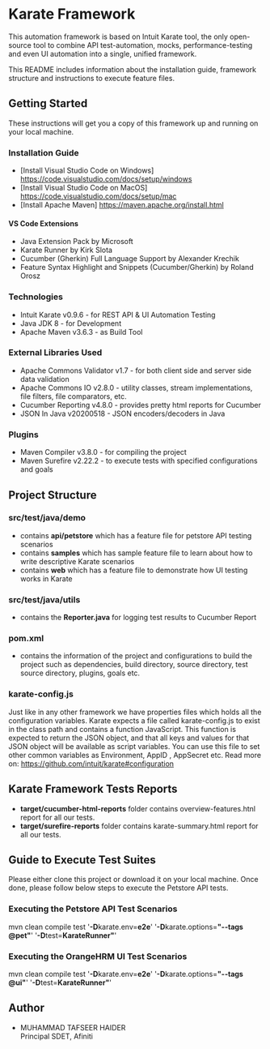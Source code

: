 # Karate Framework

This automation framework is based on Intuit Karate tool, the only open-source tool to combine API test-automation, mocks, performance-testing and even UI automation into a single, unified framework. 

This README includes information about the installation guide, framework structure and instructions to execute feature files.

## Getting Started

These instructions will get you a copy of this framework up and running on your local machine.

### Installation Guide

* [Install Visual Studio Code on Windows] https://code.visualstudio.com/docs/setup/windows 
* [Install Visual Studio Code on MacOS] https://code.visualstudio.com/docs/setup/mac  
* [Install Apache Maven] https://maven.apache.org/install.html

#### VS Code Extensions

* Java Extension Pack by Microsoft
* Karate Runner by Kirk Slota
* Cucumber (Gherkin) Full Language Support by Alexander Krechik
* Feature Syntax Highlight and Snippets (Cucumber/Gherkin) by Roland Orosz

### Technologies

* Intuit Karate v0.9.6 - for REST API & UI Automation Testing  
* Java JDK 8 - for Development   
* Apache Maven v3.6.3 - as Build Tool   

### External Libraries Used

* Apache Commons Validator v1.7 - for both client side and server side data validation  
* Apache Commons IO v2.8.0 - utility classes, stream implementations, file filters, file comparators, etc.
* Cucumber Reporting v4.8.0 - provides pretty html reports for Cucumber
* JSON In Java v20200518 - JSON encoders/decoders in Java

### Plugins

* Maven Compiler v3.8.0 - for compiling the project   
* Maven Surefire v2.22.2 - to execute tests with specified configurations and goals   

## Project Structure

### src/test/java/demo

- contains **api/petstore** which has a feature file for petstore API testing scenarios
- contains **samples** which has sample feature file to learn about how to write descriptive Karate scenarios
- contains **web** which has a feature file to demonstrate how UI testing works in Karate   

### src/test/java/utils

- contains the **Reporter.java** for logging test results to Cucumber Report 

### pom.xml 

- contains the information of the project and configurations to build the project such as dependencies, build directory, source directory, test source directory, plugins, goals etc.  

### karate-config.js  

Just like in any other framework we have properties files which holds all the configuration variables. Karate expects a file called karate-config.js to exist in the class path and contains a function JavaScript. This function is expected to return the JSON object, and that all keys and values for that JSON object will be available as script variables. You can use this file to set other common variables as Environment, AppID , AppSecret etc.
Read more on: https://github.com/intuit/karate#configuration


## Karate Framework Tests Reports

- **target/cucumber-html-reports** folder contains overview-features.htnl report for all our tests.
- **target/surefire-reports** folder contains karate-summary.html report for all our tests.     

## Guide to Execute Test Suites

Please either clone this project or download it on your local machine. Once done, please follow below steps to execute the Petstore API tests.   

### Executing the Petstore API Test Scenarios

mvn clean compile test '**-D**karate.env=**e2e**' '**-D**karate.options=**"--tags @pet"**' '**-D**test=**KarateRunner"**' 

### Executing the OrangeHRM UI Test Scenarios

mvn clean compile test '**-D**karate.env=**e2e**' '**-D**karate.options=**"--tags @ui"**' '**-D**test=**KarateRunner"**' 

## Author

* MUHAMMAD TAFSEER HAIDER    
  Principal SDET, Afiniti
